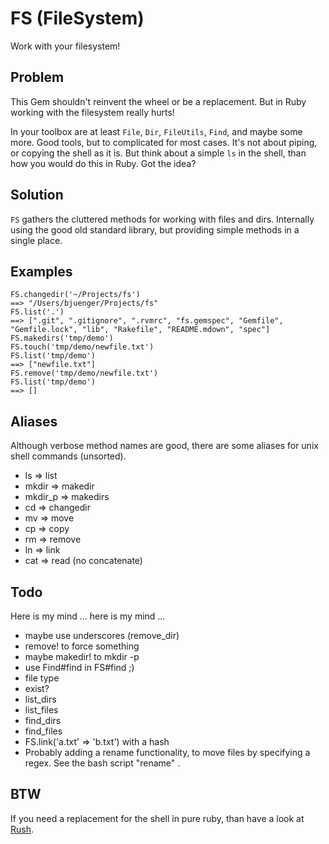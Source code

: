 # FS (FileSystem)

Work with your filesystem!

## Problem

This Gem shouldn't reinvent the wheel or be a replacement.
But in Ruby working with the filesystem really hurts!

In your toolbox are at least `File`, `Dir`, `FileUtils`, `Find`, and maybe some more.
Good tools, but to complicated for most cases. 
It's not about piping, or copying the shell as it is.
But think about a simple `ls` in the shell, than how you would do this in Ruby. 
Got the idea?

## Solution

`FS` gathers the cluttered methods for working with files and dirs. Internally 
using the good old standard library, but providing simple methods in a single place.

## Examples

    FS.changedir('~/Projects/fs')
    ==> "/Users/bjuenger/Projects/fs"
    FS.list('.')
    ==> [".git", ".gitignore", ".rvmrc", "fs.gemspec", "Gemfile", "Gemfile.lock", "lib", "Rakefile", "README.mdown", "spec"]
    FS.makedirs('tmp/demo')
    FS.touch('tmp/demo/newfile.txt')
    FS.list('tmp/demo')
    ==> ["newfile.txt"]
    FS.remove('tmp/demo/newfile.txt')
    FS.list('tmp/demo')
    ==> []

## Aliases

Although verbose method names are good, there are some aliases for unix shell 
commands (unsorted).

- ls => list
- mkdir => makedir
- mkdir_p => makedirs
- cd => changedir
- mv => move
- cp => copy
- rm => remove
- ln => link
- cat => read (no concatenate)

## Todo

Here is my mind … here is my mind …

- maybe use underscores (remove_dir)
- remove! to force something
- maybe makedir! to mkdir -p
- use Find#find in FS#find ;)
- file type
- exist?
- list_dirs
- list_files
- find_dirs
- find_files
- FS.link('a.txt' => 'b.txt') with a hash
- Probably adding a rename functionality, to move files by specifying a
  regex. See the bash script "rename" . 

## BTW

If you need a replacement for the shell in pure ruby, than have a look at 
[Rush](http://rush.heroku.com/).
